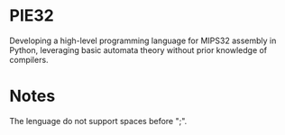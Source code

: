 # PIE32
Developing a high-level programming language for MIPS32 assembly in Python, leveraging basic automata theory without prior knowledge of compilers.

# Notes
The lenguage do not support spaces before ";".